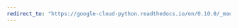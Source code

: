 ```yaml
---
redirect_to: "https://google-cloud-python.readthedocs.io/en/0.10.0/_modules/gcloud/pubsub/topic.html"
---
```

